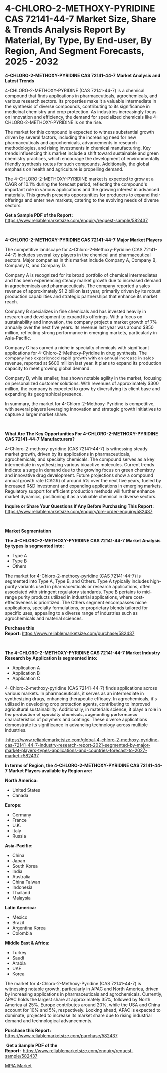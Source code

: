 <p><h1>4-CHLORO-2-METHOXY-PYRIDINE CAS 72141-44-7 Market Size, Share & Trends Analysis Report By Material, By Type, By End-user, By Region, And Segment Forecasts, 2025 - 2032</h1></p><p><strong>4-CHLORO-2-METHOXY-PYRIDINE CAS 72141-44-7 Market Analysis and Latest Trends</strong></p>
<p><p>4-CHLORO-2-METHOXY-PYRIDINE (CAS 72141-44-7) is a chemical compound that finds applications in pharmaceuticals, agrochemicals, and various research sectors. Its properties make it a valuable intermediate in the synthesis of diverse compounds, contributing to its significance in medicinal chemistry and crop protection. As industries increasingly focus on innovation and efficiency, the demand for specialized chemicals like 4-CHLORO-2-METHOXY-PYRIDINE is on the rise.</p><p>The market for this compound is expected to witness substantial growth driven by several factors, including the increasing need for new pharmaceuticals and agrochemicals, advancements in research methodologies, and rising investments in chemical manufacturing. Key trends influencing this market include a shift toward sustainable and green chemistry practices, which encourage the development of environmentally friendly synthesis routes for such compounds. Additionally, the global emphasis on health and agriculture is propelling demand.</p><p>The 4-CHLORO-2-METHOXY-PYRIDINE market is expected to grow at a CAGR of 10.1% during the forecast period, reflecting the compound's important role in various applications and the growing interest in advanced materials. This growth presents opportunities for producers to expand their offerings and enter new markets, catering to the evolving needs of diverse sectors.</p></p>
<p><strong>Get a Sample PDF of the Report:&nbsp;</strong> <a href="https://www.reliablemarketsize.com/enquiry/request-sample/582437?utm_campaign=2890&utm_medium=2&utm_source=Github&utm_content=ia&utm_term=23032025&utm_id=4-chloro-2-methoxy-pyridine-cas-72141-44-7">https://www.reliablemarketsize.com/enquiry/request-sample/582437</a></p>
<p>&nbsp;</p>
<p><strong>4-CHLORO-2-METHOXY-PYRIDINE CAS 72141-44-7 Major Market Players</strong></p>
<p><p>The competitive landscape for 4-Chloro-2-Methoxy-Pyridine (CAS 72141-44-7) includes several key players in the chemical and pharmaceutical sectors. Major companies in this market include Company A, Company B, Company C, and Company D. </p><p>Company A is recognized for its broad portfolio of chemical intermediates and has been experiencing steady market growth due to increased demand in agrochemicals and pharmaceuticals. The company reported a sales revenue of approximately $1.2 billion last year, primarily driven by its robust production capabilities and strategic partnerships that enhance its market reach.</p><p>Company B specializes in fine chemicals and has invested heavily in research and development to expand its offerings. With a focus on sustainability and innovation, the company project a market growth of 7% annually over the next five years. Its revenue last year was around $850 million, reflecting strong performance in emerging markets, particularly in Asia-Pacific.</p><p>Company C has carved a niche in specialty chemicals with significant applications for 4-Chloro-2-Methoxy-Pyridine in drug synthesis. The company has experienced rapid growth with an annual increase in sales revenue, reported at $600 million last year. It plans to expand its production capacity to meet growing global demand.</p><p>Company D, while smaller, has shown notable agility in the market, focusing on personalized customer solutions. With revenues of approximately $300 million, the company is expected to grow by diversifying its client base and expanding its geographical presence.</p><p>In summary, the market for 4-Chloro-2-Methoxy-Pyridine is competitive, with several players leveraging innovation and strategic growth initiatives to capture a larger market share.</p></p>
<p>&nbsp;</p>
<p><strong>What Are The Key Opportunities For 4-CHLORO-2-METHOXY-PYRIDINE CAS 72141-44-7 Manufacturers?</strong></p>
<p><p>4-Chloro-2-methoxy-pyridine (CAS 72141-44-7) is witnessing steady market growth, driven by its applications in pharmaceuticals, agrochemicals, and specialty chemicals. The compound serves as a key intermediate in synthesizing various bioactive molecules. Current trends indicate a surge in demand due to the growing focus on green chemistry and innovative drug development. Future projections show a compound annual growth rate (CAGR) of around 5% over the next five years, fueled by increased R&D investment and expanding applications in emerging markets. Regulatory support for efficient production methods will further enhance market dynamics, positioning it as a valuable chemical in diverse sectors.</p></p>
<p><strong>Inquire or Share Your Questions If Any Before Purchasing This Report:</strong> <a href="https://www.reliablemarketsize.com/enquiry/pre-order-enquiry/582437?utm_campaign=2890&utm_medium=2&utm_source=Github&utm_content=ia&utm_term=23032025&utm_id=4-chloro-2-methoxy-pyridine-cas-72141-44-7">https://www.reliablemarketsize.com/enquiry/pre-order-enquiry/582437</a></p>
<p>&nbsp;</p>
<p><strong>Market Segmentation</strong></p>
<p><strong>The 4-CHLORO-2-METHOXY-PYRIDINE CAS 72141-44-7 Market Analysis by types is segmented into:</strong></p>
<p><ul><li>Type A</li><li>Type B</li><li>Others</li></ul></p>
<p><p>The market for 4-Chloro-2-methoxy-pyridine (CAS 72141-44-7) is segmented into Type A, Type B, and Others. Type A typically includes high-purity variants used in pharmaceuticals or research applications, often associated with stringent regulatory standards. Type B pertains to mid-range purity products utilized in industrial applications, where cost-effectiveness is prioritized. The Others segment encompasses niche applications, specialty formulations, or proprietary blends tailored for specific uses, appealing to a diverse range of industries such as agrochemicals and material sciences.</p></p>
<p><strong>Purchase this Report:&nbsp;</strong><a href="https://www.reliablemarketsize.com/purchase/582437?utm_campaign=2890&utm_medium=2&utm_source=Github&utm_content=ia&utm_term=23032025&utm_id=4-chloro-2-methoxy-pyridine-cas-72141-44-7">https://www.reliablemarketsize.com/purchase/582437</a></p>
<p>&nbsp;</p>
<p><strong>The 4-CHLORO-2-METHOXY-PYRIDINE CAS 72141-44-7 Market Industry Research by Application is segmented into:</strong></p>
<p><ul><li>Application A</li><li>Application B</li><li>Application C</li></ul></p>
<p><p>4-Chloro-2-methoxy-pyridine (CAS 72141-44-7) finds applications across various markets. In pharmaceuticals, it serves as an intermediate in synthesizing drugs, enhancing therapeutic efficacy. In agrochemicals, it's utilized in developing crop protection agents, contributing to improved agricultural sustainability. Additionally, in materials science, it plays a role in the production of specialty chemicals, augmenting performance characteristics of polymers and coatings. These diverse applications demonstrate its significance in advancing technology across multiple industries.</p></p>
<p><a href="https://www.reliablemarketsize.com/global-4-chloro-2-methoxy-pyridine-cas-72141-44-7-industry-research-report-2021-segmented-by-major-market-players-types-applications-and-countries-forecast-to-2027-market-r582437?utm_campaign=2890&utm_medium=2&utm_source=Github&utm_content=ia&utm_term=23032025&utm_id=4-chloro-2-methoxy-pyridine-cas-72141-44-7">&nbsp;https://www.reliablemarketsize.com/global-4-chloro-2-methoxy-pyridine-cas-72141-44-7-industry-research-report-2021-segmented-by-major-market-players-types-applications-and-countries-forecast-to-2027-market-r582437</a></p>
<p><strong>In terms of Region, the 4-CHLORO-2-METHOXY-PYRIDINE CAS 72141-44-7 Market Players available by Region are:</strong></p>
<p>
    <p> <strong> North America: </strong>
        <ul>
            <li>United States</li>
            <li>Canada</li>
        </ul>
        </p> 
    <p> <strong> Europe: </strong>
        <ul>
            <li>Germany</li>
            <li>France</li>
            <li>U.K.</li>
            <li>Italy</li>
            <li>Russia</li>
        </ul>
        </p> 
    <p> <strong> Asia-Pacific: </strong>
        <ul>
            <li>China</li>
            <li>Japan</li>
            <li>South Korea</li>
            <li>India</li>
            <li>Australia</li>
            <li>China Taiwan</li>
            <li>Indonesia</li>
            <li>Thailand</li>
            <li>Malaysia</li>
        </ul>
        </p> 
    <p> <strong> Latin America: </strong>
        <ul>
            <li>Mexico</li>
            <li>Brazil</li>
            <li>Argentina Korea</li>
            <li>Colombia</li>
        </ul>
        </p> 
    <p> <strong> Middle East & Africa: </strong>
        <ul>
            <li>Turkey</li>
            <li>Saudi</li>
            <li>Arabia</li>
            <li>UAE</li>
            <li>Korea</li>
        </ul>
    </p>
    </p>
<p><p>The market for 4-Chloro-2-Methoxy-Pyridine (CAS 72141-44-7) is witnessing notable growth, particularly in APAC and North America, driven by increasing applications in pharmaceuticals and agrochemicals. Currently, APAC holds the largest share at approximately 35%, followed by North America at 25%. Europe contributes around 20%, while the USA and China account for 10% and 5%, respectively. Looking ahead, APAC is expected to dominate, projected to increase its market share due to rising industrial demand and technological advancements.</p></p>
<p><strong>Purchase this Report: </strong><a href="https://www.reliablemarketsize.com/purchase/582437?utm_campaign=2890&utm_medium=2&utm_source=Github&utm_content=ia&utm_term=23032025&utm_id=4-chloro-2-methoxy-pyridine-cas-72141-44-7">https://www.reliablemarketsize.com/purchase/582437</a></p>
<p>&nbsp;<strong>Get a Sample PDF of the Report:&nbsp;&nbsp;</strong><a href="https://www.reliablemarketsize.com/enquiry/request-sample/582437?utm_campaign=2890&utm_medium=2&utm_source=Github&utm_content=ia&utm_term=23032025&utm_id=4-chloro-2-methoxy-pyridine-cas-72141-44-7">https://www.reliablemarketsize.com/enquiry/request-sample/582437</a></p>
<p><strong></strong></p>
<p><p><a href="https://github.com/qetelosooya/Market-Research-Report-List-1/blob/main/mpia-market.md?utm_campaign=2890&utm_medium=2&utm_source=Github&utm_content=ia&utm_term=23032025&utm_id=4-chloro-2-methoxy-pyridine-cas-72141-44-7">MPIA Market</a></p></p>